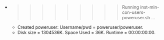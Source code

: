 * >>>>>>>>> Running inst-min-con-users-poweruser.sh ...
  * Created poweruser: Username/pwd = poweruser/poweruser.
  * Disk size = 1304536K. Space Used = 36K. Runtime = 00:00:00:00.
